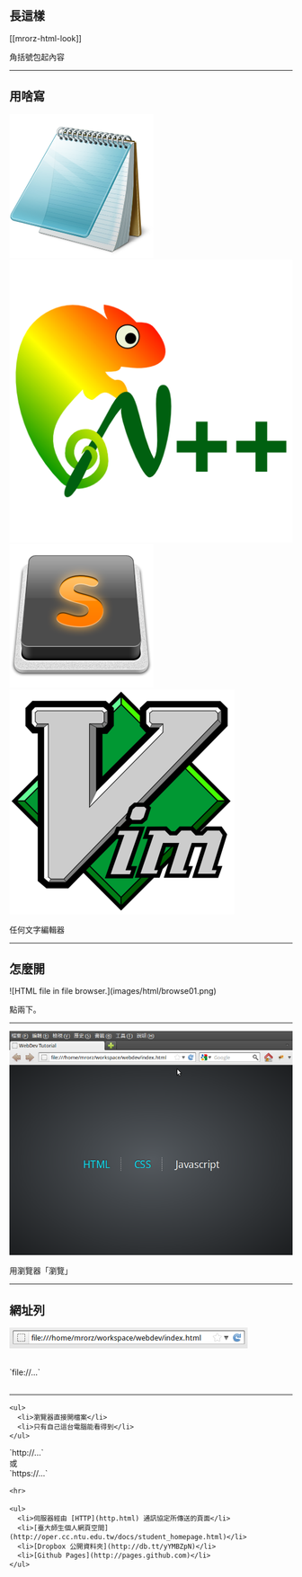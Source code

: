 長這樣
-----

[[mrorz-html-look]]

<aside class="notes">
  角括號包起內容
</aside>

---

用啥寫
-----
<div class="row">
  <div class="span3 centered">
    <div class="row">
      <div class="span3">
        <img class="fragment" src="images/html/notepad.png" alt="記事本" title="記事本">
      </div>
      <div class="span3">
        <a href="http://notepad-plus-plus.org/‎" target="_blank"><img class="fragment" src="images/html/npp.png" alt="NotePad++"></a>
      </div>
    </div>
    <div class="row">
      <div class="span3">
        <a href="http://www.sublimetext.com/2‎/" target="_blank"><img class="fragment" src="images/html/st2.png" alt="Sublime Text 2" title="Sublime Text 2"></a>
      </div>
      <div class="span3">
        <a href="http://www.vim.org/" target="_blank"><img class="fragment" src="images/html/vim.png" alt="Vim" title="Vim"></a>
      </div>
    </div>
  </div>
</div>

<p class="fragment">任何文字編輯器</p>

---

怎麼開
-----
<div class="row">
  <div class="span4 centered">
    ![HTML file in file browser.](images/html/browse01.png)
  </div>
</div>

<p class="fragment">點兩下。</p>

---

![The browser opens.](images/html/browse02.png)

用瀏覽器「瀏覽」

---

網址列
-----

![Browser URL](images/html/url.png)

<div class="row">
  <div class="span3 fragment">
    <br>
    `file://...`<br>
    <br>
    <hr>

    <ul>
      <li>瀏覽器直接開檔案</li>
      <li>只有自己這台電腦能看得到</li>
    </ul>

  </div>
  <div class="span3 fragment">
    `http://...`<br>
    或<br>
    `https://...`

    <hr>

    <ul>
      <li>伺服器經由 [HTTP](http.html) 通訊協定所傳送的頁面</li> 
      <li>[臺大師生個人網頁空間](http://oper.cc.ntu.edu.tw/docs/student_homepage.html)</li>
      <li>[Dropbox 公開資料夾](http://db.tt/yYMBZpN)</li>
      <li>[Github Pages](http://pages.github.com)</li>
    </ul>

  </div>
</div>